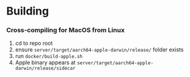 # Building

### Cross-compiling for MacOS from Linux
1. cd to repo root
2. ensure `server/target/aarch64-apple-darwin/release/` folder exists
3. run `docker/build-apple.sh`
4. Apple binary appears at `server/target/aarch64-apple-darwin/release/sidecar`
